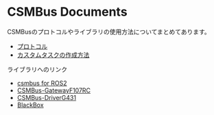 # CSMBus Documents
CSMBusのプロトコルやライブラリの使用方法についてまとめてあります。
- [プロトコル](docs/protocol.md)
- [カスタムタスクの作成方法](docs/custom_task.md)


ライブラリへのリンク
- [csmbus for ROS2](https://github.com/Ayrton2718/csmbus/tree/main)
- [CSMBus-GatewayF107RC](https://github.com/Ayrton2718/CSMBus-GatewayF107RC)
- [CSMBus-DriverG431](https://github.com/Ayrton2718/CSMBus-DriverG431)
- [BlackBox](https://github.com/Ayrton2718/blackbox)